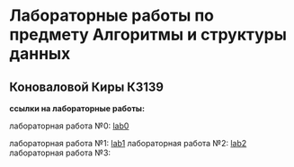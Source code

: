 Лабораторные работы по предмету Алгоритмы и структуры данных
=============
**Коноваловой Киры**
**К3139**
------

**ссылки на лабораторные работы:**

лабораторная работа №0:  [lab0](https://github.com/kira-ko/asd.lab/tree/main/lab0)

лабораторная работа №1: [lab1](https://github.com/kira-ko/asd.lab/tree/main/lab1)
лабораторная работа №2: [lab2](https://github.com/kira-ko/asd.lab/tree/main/lab2)
лабораторная работа №3:
